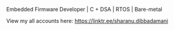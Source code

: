 Embedded Firmware Developer | C + DSA | RTOS | Bare-metal


View my all accounts here: 
https://linktr.ee/sharanu.dibbadamani
